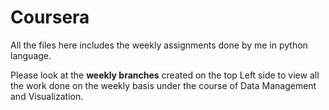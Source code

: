 # Coursera
All the files here includes the weekly assignments done by me in python language.

Please look at the **weekly branches** created on the top Left side to view all the work done on the weekly basis under the course of Data Management and Visualization.

